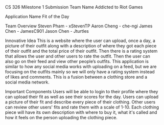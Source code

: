 CS 326 Milestone 1 Submission
Team Name
Addicted to Riot Games

Application Name
Fit of the Day

Team Overview
Steven Pham - xStevenTP
Aaron Cheng - che-ngi
James Chen - JamesC901
Jason Chen - Jturtles

Innovative Idea
This is a website where the user can upload, once a day, a picture of their outfit along with a description of where they got each piece of their outfit and the total price of their outfit. Then there is a rating system that allows the user and other users to rate the outfit. Then the user can also go on their feed and view other people’s outfits. This application is similar to how any social media works with uploading on a feed, but we are focusing on the outfits mainly so we will only have a rating system instead of likes and comments. This is a fusion between a clothing store and a social media network.

Important Components
Users will be able to login to their profile where they can upload their fit as well as see their scores for the day. Users can upload a picture of their fit and describe every piece of their clothing. Other users can review other users' fits and rate them with a scale of 1-10. Each clothing piece will have its own description with where to buy it, what it's called and how it feels on the person uploading the clothing piece. 
